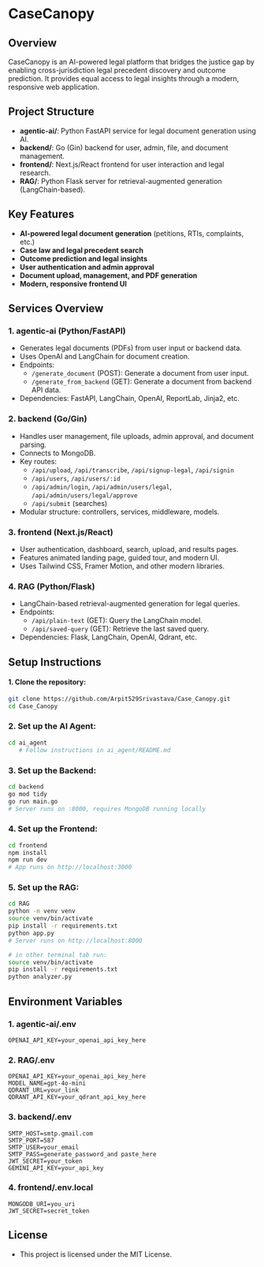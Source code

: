 # CaseCanopy

## Overview
CaseCanopy is an AI-powered legal platform that bridges the justice gap by enabling cross-jurisdiction legal precedent discovery and outcome prediction. It provides equal access to legal insights through a modern, responsive web application.

## Project Structure
- **agentic-ai/**: Python FastAPI service for legal document generation using AI.
- **backend/**: Go (Gin) backend for user, admin, file, and document management.
- **frontend/**: Next.js/React frontend for user interaction and legal research.
- **RAG/**: Python Flask server for retrieval-augmented generation (LangChain-based).

## Key Features
- **AI-powered legal document generation** (petitions, RTIs, complaints, etc.)
- **Case law and legal precedent search**
- **Outcome prediction and legal insights**
- **User authentication and admin approval**
- **Document upload, management, and PDF generation**
- **Modern, responsive frontend UI**

## Services Overview

### 1. agentic-ai (Python/FastAPI)
- Generates legal documents (PDFs) from user input or backend data.
- Uses OpenAI and LangChain for document creation.
- Endpoints:
  - `/generate_document` (POST): Generate a document from user input.
  - `/generate_from_backend` (GET): Generate a document from backend API data.
- Dependencies: FastAPI, LangChain, OpenAI, ReportLab, Jinja2, etc.

### 2. backend (Go/Gin)
- Handles user management, file uploads, admin approval, and document parsing.
- Connects to MongoDB.
- Key routes:
  - `/api/upload`, `/api/transcribe`, `/api/signup-legal`, `/api/signin`
  - `/api/users`, `/api/users/:id`
  - `/api/admin/login`, `/api/admin/users/legal`, `/api/admin/users/legal/approve`
  - `/api/submit` (searches)
- Modular structure: controllers, services, middleware, models.

### 3. frontend (Next.js/React)
- User authentication, dashboard, search, upload, and results pages.
- Features animated landing page, guided tour, and modern UI.
- Uses Tailwind CSS, Framer Motion, and other modern libraries.

### 4. RAG (Python/Flask)
- LangChain-based retrieval-augmented generation for legal queries.
- Endpoints:
  - `/api/plain-text` (GET): Query the LangChain model.
  - `/api/saved-query` (GET): Retrieve the last saved query.
- Dependencies: Flask, LangChain, OpenAI, Qdrant, etc.

## Setup Instructions

#### 1. Clone the repository:
```bash
git clone https://github.com/Arpit529Srivastava/Case_Canopy.git
cd Case_Canopy
```

### 2. Set up the AI Agent:
```bash
cd ai_agent
   # Follow instructions in ai_agent/README.md
```


### 3. Set up the Backend:
```bash
cd backend
go mod tidy
go run main.go
# Server runs on :8000, requires MongoDB running locally
```

### 4. Set up the Frontend:
```bash
cd frontend
npm install
npm run dev
# App runs on http://localhost:3000
```

### 5. Set up the RAG:
```bash
cd RAG
python -m venv venv
source venv/bin/activate
pip install -r requirements.txt
python app.py
# Server runs on http://localhost:8000

# in other terminal tab run:
source venv/bin/activate
pip install -r requirements.txt
python analyzer.py
```

## Environment Variables

### 1. agentic-ai/.env
```
OPENAI_API_KEY=your_openai_api_key_here
```

### 2. RAG/.env
```
OPENAI_API_KEY=your_openai_api_key_here
MODEL_NAME=gpt-4o-mini 
QDRANT_URL=your_link
QDRANT_API_KEY=your_qdrant_api_key_here
```

### 3. backend/.env
```
SMTP_HOST=smtp.gmail.com
SMTP_PORT=587
SMTP_USER=your_email
SMTP_PASS=generate_password_and paste_here
JWT_SECRET=your_token
GEMINI_API_KEY=your_api_key
```

### 4. frontend/.env.local
```
MONGODB_URI=you_uri
JWT_SECRET=secret_token
```

## License
- This project is licensed under the MIT License.